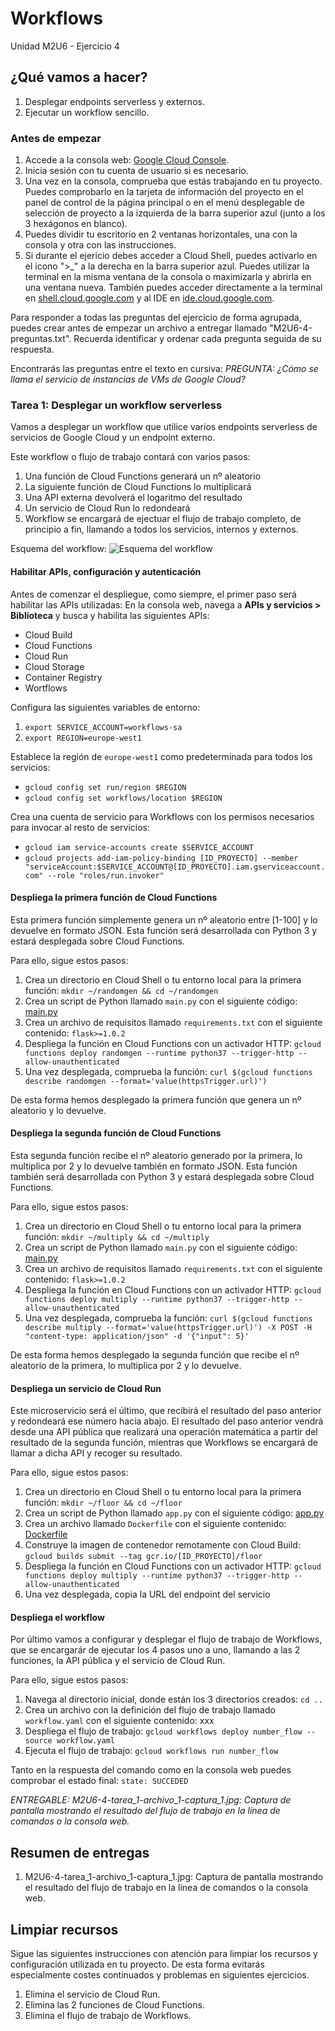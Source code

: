 # Workflows
Unidad M2U6 - Ejercicio 4

## ¿Qué vamos a hacer?
1. Desplegar endpoints serverless y externos.
1. Ejecutar un workflow sencillo.

### Antes de empezar
1. Accede a la consola web: [Google Cloud Console](https://console.cloud.google.com).
1. Inicia sesión con tu cuenta de usuario si es necesario.
1. Una vez en la consola, comprueba que estás trabajando en tu proyecto. Puedes comprobarlo en la tarjeta de información del proyecto en el panel de control de la página principal o en el menú desplegable de selección de proyecto a la izquierda de la barra superior azul (junto a los 3 hexágonos en blanco).
1. Puedes dividir tu escritorio en 2 ventanas horizontales, una con la consola y otra con las instrucciones.
1. Si durante el ejericio debes acceder a Cloud Shell, puedes activarlo en el icono ">_" a la derecha en la barra superior azul. Puedes utilizar la terminal en la misma ventana de la consola o maximizarla y abrirla en una ventana nueva. También puedes acceder directamente a la terminal en [shell.cloud.google.com](https://shell.cloud.google.com) y al IDE en [ide.cloud.google.com](https://ide.cloud.google.com/).

Para responder a todas las preguntas del ejercicio de forma agrupada, puedes crear antes de empezar un archivo a entregar llamado "M2U6-4-preguntas.txt". Recuerda identificar y ordenar cada pregunta seguida de su respuesta.

Encontrarás las preguntas entre el texto en cursiva: *PREGUNTA: ¿Cómo se llama el servicio de instancias de VMs de Google Cloud?*

### Tarea 1: Desplegar un workflow serverless
Vamos a desplegar un workflow que utilice varios endpoints serverless de servicios de Google Cloud y un endpoint externo.

Este workflow o flujo de trabajo contará con varios pasos:
1. Una función de Cloud Functions generará un nº aleatorio
1. La siguiente función de Cloud Functions lo multiplicará
1. Una API externa devolverá el logaritmo del resultado
1. Un servicio de Cloud Run lo redondeará
1. Workflow se encargará de ejectuar el flujo de trabajo completo, de principio a fin, llamando a todos los servicios, internos y externos.

Esquema del workflow:
![Esquema del workflow](https://cloud.google.com/static/workflows/images/workflows-run-visualization.svg)

#### Habilitar APIs, configuración y autenticación
Antes de comenzar el despliegue, como siempre, el primer paso será habilitar las APIs utilizadas:
En la consola web, navega a **APIs y servicios > Biblioteca** y busca y habilita las siguientes APIs:
- Cloud Build
- Cloud Functions
- Cloud Run
- Cloud Storage
- Container Registry
- Wortflows

Configura las siguientes variables de entorno:
1. `export SERVICE_ACCOUNT=workflows-sa`
1. `export REGION=europe-west1`

Establece la región de `europe-west1` como predeterminada para todos los servicios:
- `gcloud config set run/region $REGION`
- `gcloud config set workflows/location $REGION`

Crea una cuenta de servicio para Workflows con los permisos necesarios para invocar al resto de servicios:
- `gcloud iam service-accounts create $SERVICE_ACCOUNT`
- `gcloud projects add-iam-policy-binding [ID_PROYECTO] --member "serviceAccount:$SERVICE_ACCOUNT@[ID_PROYECTO].iam.gserviceaccount.com" --role "roles/run.invoker"`

#### Despliega la primera función de Cloud Functions
Esta primera función simplemente genera un nº aleatorio entre [1-100] y lo devuelve en formato JSON.
Esta función será desarrollada con Python 3 y estará desplegada sobre Cloud Functions.

Para ello, sigue estos pasos:
1. Crea un directorio en Cloud Shell o tu entorno local para la primera función: `mkdir ~/randomgen && cd ~/randomgen`
1. Crea un script de Python llamado `main.py` con el siguiente código: [main.py](https://github.com/GoogleCloudPlatform/workflows-demos/blob/HEAD/service-chaining/randomgen/main.py)
1. Crea un archivo de requisitos llamado `requirements.txt` con el siguiente contenido: `flask>=1.0.2`
1. Despliega la función en Cloud Functions con un activador HTTP: `gcloud functions deploy randomgen --runtime python37 --trigger-http --allow-unauthenticated`
1. Una vez desplegada, comprueba la función: `curl $(gcloud functions describe randomgen --format='value(httpsTrigger.url)')`

De esta forma hemos desplegado la primera función que genera un nº aleatorio y lo devuelve.

#### Despliega la segunda función de Cloud Functions
Esta segunda función recibe el nº aleatorio generado por la primera, lo multiplica por 2 y lo devuelve también en formato JSON.
Esta función también será desarrollada con Python 3 y estará desplegada sobre Cloud Functions.

Para ello, sigue estos pasos:
1. Crea un directorio en Cloud Shell o tu entorno local para la primera función: `mkdir ~/multiply && cd ~/multiply`
1. Crea un script de Python llamado `main.py` con el siguiente código: [main.py](https://github.com/GoogleCloudPlatform/workflows-demos/blob/HEAD/service-chaining/multiply/main.py)
1. Crea un archivo de requisitos llamado `requirements.txt` con el siguiente contenido: `flask>=1.0.2`
1. Despliega la función en Cloud Functions con un activador HTTP: `gcloud functions deploy multiply --runtime python37 --trigger-http --allow-unauthenticated`
1. Una vez desplegada, comprueba la función: `curl $(gcloud functions describe multiply --format='value(httpsTrigger.url)') -X POST -H "content-type: application/json" -d '{"input": 5}'`

De esta forma hemos desplegado la segunda función que recibe el nº aleatorio de la primera, lo multiplica por 2 y lo devuelve.

#### Despliega un servicio de Cloud Run
Este microservicio será el último, que recibirá el resultado del paso anterior y redondeará ese número hacia abajo. El resultado del paso anterior vendrá desde una API pública que realizará una operación matemática a partir del resultado de la segunda función, mientras que Workflows se encargará de llamar a dicha API y recoger su resultado.

Para ello, sigue estos pasos:
1. Crea un directorio en Cloud Shell o tu entorno local para la primera función: `mkdir ~/floor && cd ~/floor`
1. Crea un script de Python llamado `app.py` con el siguiente código: [app.py](https://github.com/GoogleCloudPlatform/workflows-demos/blob/HEAD/service-chaining/floor/app.py)
1. Crea un archivo llamado `Dockerfile` con el siguiente contenido: [Dockerfile](https://github.com/GoogleCloudPlatform/workflows-demos/blob/HEAD/service-chaining/floor/Dockerfile)
1. Construye la imagen de contenedor remotamente con Cloud Build: `gcloud builds submit --tag gcr.io/[ID_PROYECTO]/floor`
1. Despliega la función en Cloud Functions con un activador HTTP: `gcloud functions deploy multiply --runtime python37 --trigger-http --allow-unauthenticated`
1. Una vez desplegada, copia la URL del endpoint del servicio

#### Despliega el workflow
Por último vamos a configurar y desplegar el flujo de trabajo de Workflows, que se encargarár de ejecutar los 4 pasos uno a uno, llamando a las 2 funciones, la API pública y el servicio de Cloud Run.

Para ello, sigue estos pasos:
1. Navega al directorio inicial, donde están los 3 directorios creados: `cd ..`
1. Crea un archivo con la definición del flujo de trabajo llamado `workflow.yaml` con el siguiente contenido: xxx
1. Despliega el flujo de trabajo: `gcloud workflows deploy number_flow --source workflow.yaml`
1. Ejecuta el flujo de trabajo: `gcloud workflows run number_flow`

Tanto en la respuesta del comando como en la consola web puedes comprobar el estado final: `state: SUCCEDED`

*ENTREGABLE: M2U6-4-tarea_1-archivo_1-captura_1.jpg: Captura de pantalla mostrando el resultado del flujo de trabajo en la línea de comandos o la consola web.*

## Resumen de entregas
1. M2U6-4-tarea_1-archivo_1-captura_1.jpg: Captura de pantalla mostrando el resultado del flujo de trabajo en la línea de comandos o la consola web.

## Limpiar recursos
Sigue las siguientes instrucciones con atención para limpiar los recursos y configuración utilizada en tu proyecto. De esta forma evitarás especialmente costes continuados y problemas en siguientes ejercicios.

1. Elimina el servicio de Cloud Run.
1. Elimina las 2 funciones de Cloud Functions.
1. Elimina el flujo de trabajo de Workflows.
